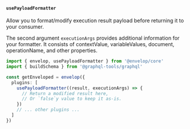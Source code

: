 #### `usePayloadFormatter`

Allow you to format/modify execution result payload before returning it to your consumer.

The second argument `executionArgs` provides additional information for your formatter. It consists of contextValue, variableValues, document, operationName, and other properties.

```ts
import { envelop, usePayloadFormatter } from '@envelop/core'
import { buildSchema } from '@graphql-tools/graphql'

const getEnveloped = envelop({
  plugins: [
    usePayloadFormatter((result, executionArgs) => {
      // Return a modified result here,
      // Or `false`y value to keep it as-is.
    })
    // ... other plugins ...
  ]
})
```
